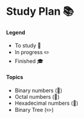 
# Study Plan :books:

#### Legend

- To study :dart:
- In progress :pencil2:
- Finished :mortar_board:

#### Topics

- Binary numbers (:dart:)
- Octal numbers (:dart:)
- Hexadecimal numbers (:dart:)
- Binary Tree (:pencil2:)


